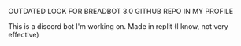 OUTDATED LOOK FOR BREADBOT 3.0 GITHUB REPO IN MY PROFILE

This is a discord bot I'm working on. Made in replit (I know, not very effective)
